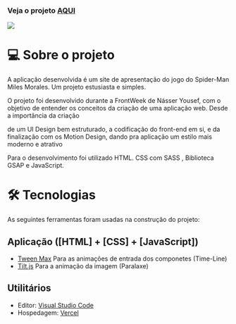 ### Veja o projeto [AQUI](https://site-spider-man.mubreda.vercel.app/)

<img src="https://lh6.googleusercontent.com/TM8Ku6MfDAzrv9gRae4TOufNXOhLBgztWWVQxS35s2v1NpVIZu39BSLekGF-Ys2WZQSgHIsesAS7Am0X8NPZ=w1920-h937-rw">


# 💻 Sobre o projeto

A aplicação desenvolvida é um site de apresentação do jogo do Spider-Man Miles Morales. Um projeto estusiasta e simples. 

O projeto foi desenvolvido durante a FrontWeek de Násser Yousef, com o objetivo de entender os conceitos da criação de uma aplicação web. Desde a importância da criação 

de um UI Design bem estruturado, a codificação do front-end em si, e da finalização com os Motion Design, dando pra aplicação um estilo mais moderno e atrativo


Para o desenvolvimento foi utilizado HTML. CSS com SASS , Biblioteca GSAP e JavaScript.


# 🛠 Tecnologias

As seguintes ferramentas foram usadas na construção do projeto:

## Aplicação ([HTML] + [CSS] + [JavaScript])
- [Tween Max](https://greensock.com/tweenmax/) Para as animações de entrada dos componetes (Time-Line)
- [Tilt.js](https://gijsroge.github.io/tilt.js/) Para a animação da imagem (Paralaxe)

## Utilitários

- Editor: [Visual Studio Code](https://code.visualstudio.com/)
- Hospedagem: [Vercel](https://vercel.com/dashboard)
